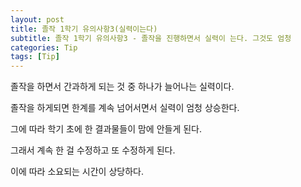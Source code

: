 ```yaml
---
layout: post
title: 졸작 1학기 유의사항3(실력이는다)
subtitle: 졸작 1학기 유의사항3 - 졸작을 진행하면서 실력이 는다. 그것도 엄청
categories: Tip
tags: [Tip]
---
```


졸작을 하면서 간과하게 되는 것 중 하나가 늘어나는 실력이다.

졸작을 하게되면 한계를 계속 넘어서면서 실력이 엄청 상승한다.

그에 따라 학기 초에 한 결과물들이 맘에 안들게 된다.

그래서 계속 한 걸 수정하고 또 수정하게 된다.

이에 따라 소요되는 시간이 상당하다.
